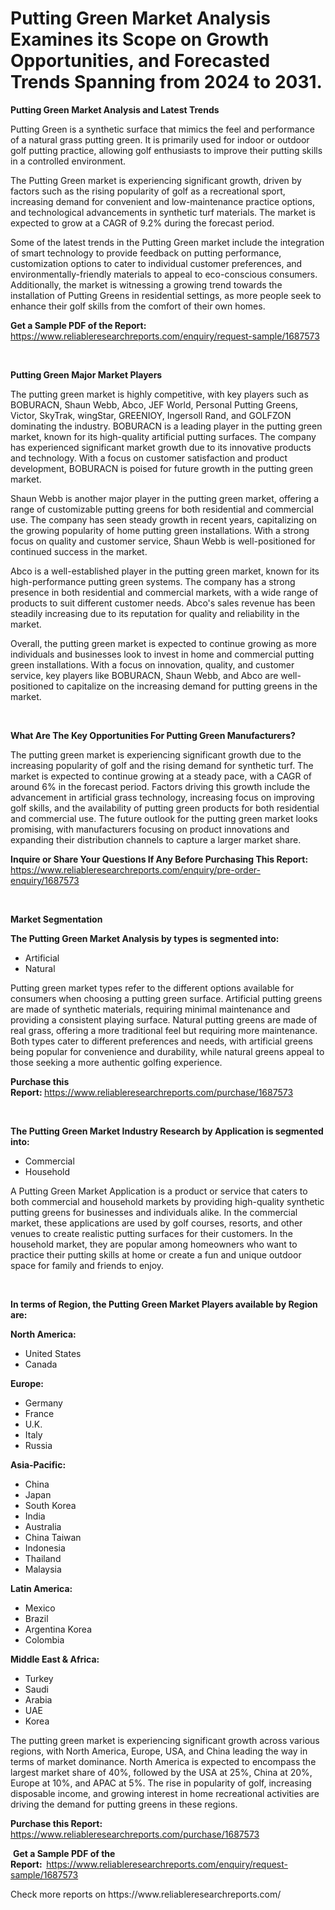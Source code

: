 <p><h1>Putting Green Market Analysis Examines its Scope on Growth Opportunities, and Forecasted Trends Spanning from 2024 to 2031.</h1></p><p><strong>Putting Green Market Analysis and Latest Trends</strong></p>
<p><p>Putting Green is a synthetic surface that mimics the feel and performance of a natural grass putting green. It is primarily used for indoor or outdoor golf putting practice, allowing golf enthusiasts to improve their putting skills in a controlled environment. </p><p>The Putting Green market is experiencing significant growth, driven by factors such as the rising popularity of golf as a recreational sport, increasing demand for convenient and low-maintenance practice options, and technological advancements in synthetic turf materials. The market is expected to grow at a CAGR of 9.2% during the forecast period.</p><p>Some of the latest trends in the Putting Green market include the integration of smart technology to provide feedback on putting performance, customization options to cater to individual customer preferences, and environmentally-friendly materials to appeal to eco-conscious consumers. Additionally, the market is witnessing a growing trend towards the installation of Putting Greens in residential settings, as more people seek to enhance their golf skills from the comfort of their own homes.</p></p>
<p><strong>Get a Sample PDF of the Report:&nbsp;</strong> <a href="https://www.reliableresearchreports.com/enquiry/request-sample/1687573">https://www.reliableresearchreports.com/enquiry/request-sample/1687573</a></p>
<p>&nbsp;</p>
<p><strong>Putting Green Major Market Players</strong></p>
<p><p>The putting green market is highly competitive, with key players such as BOBURACN, Shaun Webb, Abco, JEF World, Personal Putting Greens, Victor, SkyTrak, wingStar, GREENIOY, Ingersoll Rand, and GOLFZON dominating the industry. BOBURACN is a leading player in the putting green market, known for its high-quality artificial putting surfaces. The company has experienced significant market growth due to its innovative products and technology. With a focus on customer satisfaction and product development, BOBURACN is poised for future growth in the putting green market.</p><p>Shaun Webb is another major player in the putting green market, offering a range of customizable putting greens for both residential and commercial use. The company has seen steady growth in recent years, capitalizing on the growing popularity of home putting green installations. With a strong focus on quality and customer service, Shaun Webb is well-positioned for continued success in the market.</p><p>Abco is a well-established player in the putting green market, known for its high-performance putting green systems. The company has a strong presence in both residential and commercial markets, with a wide range of products to suit different customer needs. Abco's sales revenue has been steadily increasing due to its reputation for quality and reliability in the market.</p><p>Overall, the putting green market is expected to continue growing as more individuals and businesses look to invest in home and commercial putting green installations. With a focus on innovation, quality, and customer service, key players like BOBURACN, Shaun Webb, and Abco are well-positioned to capitalize on the increasing demand for putting greens in the market.</p></p>
<p>&nbsp;</p>
<p><strong>What Are The Key Opportunities For Putting Green Manufacturers?</strong></p>
<p><p>The putting green market is experiencing significant growth due to the increasing popularity of golf and the rising demand for synthetic turf. The market is expected to continue growing at a steady pace, with a CAGR of around 6% in the forecast period. Factors driving this growth include the advancement in artificial grass technology, increasing focus on improving golf skills, and the availability of putting green products for both residential and commercial use. The future outlook for the putting green market looks promising, with manufacturers focusing on product innovations and expanding their distribution channels to capture a larger market share.</p></p>
<p><strong>Inquire or Share Your Questions If Any Before Purchasing This Report:</strong> <a href="https://www.reliableresearchreports.com/enquiry/pre-order-enquiry/1687573">https://www.reliableresearchreports.com/enquiry/pre-order-enquiry/1687573</a></p>
<p>&nbsp;</p>
<p><strong>Market Segmentation</strong></p>
<p><strong>The Putting Green Market Analysis by types is segmented into:</strong></p>
<p><ul><li>Artificial</li><li>Natural</li></ul></p>
<p><p>Putting green market types refer to the different options available for consumers when choosing a putting green surface. Artificial putting greens are made of synthetic materials, requiring minimal maintenance and providing a consistent playing surface. Natural putting greens are made of real grass, offering a more traditional feel but requiring more maintenance. Both types cater to different preferences and needs, with artificial greens being popular for convenience and durability, while natural greens appeal to those seeking a more authentic golfing experience.</p></p>
<p><strong>Purchase this Report:&nbsp;</strong><a href="https://www.reliableresearchreports.com/purchase/1687573">https://www.reliableresearchreports.com/purchase/1687573</a></p>
<p>&nbsp;</p>
<p><strong>The Putting Green Market Industry Research by Application is segmented into:</strong></p>
<p><ul><li>Commercial</li><li>Household</li></ul></p>
<p><p>A Putting Green Market Application is a product or service that caters to both commercial and household markets by providing high-quality synthetic putting greens for businesses and individuals alike. In the commercial market, these applications are used by golf courses, resorts, and other venues to create realistic putting surfaces for their customers. In the household market, they are popular among homeowners who want to practice their putting skills at home or create a fun and unique outdoor space for family and friends to enjoy.</p></p>
<p>&nbsp;</p>
<p><strong>In terms of Region, the Putting Green Market Players available by Region are:</strong></p>
<p>
    <p> <strong> North America: </strong>
        <ul>
            <li>United States</li>
            <li>Canada</li>
        </ul>
        </p> 
    <p> <strong> Europe: </strong>
        <ul>
            <li>Germany</li>
            <li>France</li>
            <li>U.K.</li>
            <li>Italy</li>
            <li>Russia</li>
        </ul>
        </p> 
    <p> <strong> Asia-Pacific: </strong>
        <ul>
            <li>China</li>
            <li>Japan</li>
            <li>South Korea</li>
            <li>India</li>
            <li>Australia</li>
            <li>China Taiwan</li>
            <li>Indonesia</li>
            <li>Thailand</li>
            <li>Malaysia</li>
        </ul>
        </p> 
    <p> <strong> Latin America: </strong>
        <ul>
            <li>Mexico</li>
            <li>Brazil</li>
            <li>Argentina Korea</li>
            <li>Colombia</li>
        </ul>
        </p> 
    <p> <strong> Middle East & Africa: </strong>
        <ul>
            <li>Turkey</li>
            <li>Saudi</li>
            <li>Arabia</li>
            <li>UAE</li>
            <li>Korea</li>
        </ul>
    </p>
    </p>
<p><p>The putting green market is experiencing significant growth across various regions, with North America, Europe, USA, and China leading the way in terms of market dominance. North America is expected to encompass the largest market share of 40%, followed by the USA at 25%, China at 20%, Europe at 10%, and APAC at 5%. The rise in popularity of golf, increasing disposable income, and growing interest in home recreational activities are driving the demand for putting greens in these regions.</p></p>
<p><strong>Purchase this Report: </strong><a href="https://www.reliableresearchreports.com/purchase/1687573">https://www.reliableresearchreports.com/purchase/1687573</a></p>
<p>&nbsp;<strong>Get a Sample PDF of the Report:&nbsp;&nbsp;</strong><a href="https://www.reliableresearchreports.com/enquiry/request-sample/1687573">https://www.reliableresearchreports.com/enquiry/request-sample/1687573</a></p>
<p><strong></strong></p>
<p>Check more reports on https://www.reliableresearchreports.com/</p>